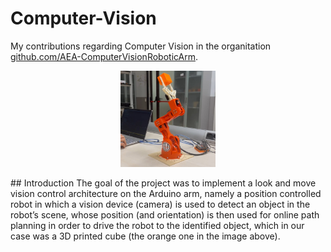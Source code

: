 # Computer-Vision
My contributions regarding Computer Vision in the organitation [github.com/AEA-ComputerVisionRoboticArm](https://github.com/AEA-ComputerVisionRoboticArm).


<p align="center">
    <img src="robotic arm.jpg" alt="Tinkerkit Braccio robot" width="30%">
</p>
## Introduction
The goal of the project was to implement a look and move vision control architecture on the Arduino arm, namely a position controlled robot in which a vision device (camera) is used to detect an object in the 
robot’s scene, whose position (and orientation) is then used for online path planning in order to drive the robot to the identified object, which in our case was a 3D printed cube (the orange one in the image above).








